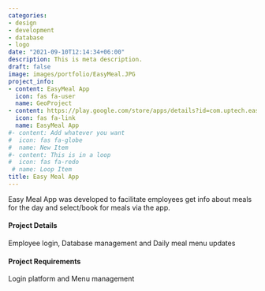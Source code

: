 ```yaml
---
categories:
- design
- development
- database
- logo
date: "2021-09-10T12:14:34+06:00"
description: This is meta description.
draft: false
image: images/portfolio/EasyMeal.JPG
project_info:
- content: EasyMeal App
  icon: fas fa-user
  name: GeoProject
- content: https://play.google.com/store/apps/details?id=com.uptech.easymeal&hl=en/
  icon: fas fa-link
  name: EasyMeal App
#- content: Add whatever you want
#  icon: fas fa-globe
#  name: New Item
#- content: This is in a loop
#  icon: fas fa-redo
 # name: Loop Item
title: Easy Meal App
---
```


Easy Meal App was developed to facilitate employees get info about meals for the day and select/book for meals via the app.


#### Project Details

Employee login,
Database management and 
Daily meal menu updates




#### Project Requirements

Login platform and
Menu management